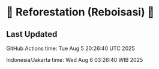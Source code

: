 
# 🌳 Reforestation (Reboisasi) 🌲

## Last Updated

GitHub Actions time: Tue Aug  5 20:26:40 UTC 2025

Indonesia/Jakarta time: Wed Aug  6 03:26:40 WIB 2025
